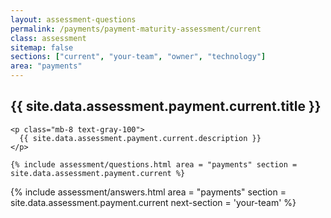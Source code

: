 ```yaml
---
layout: assessment-questions
permalink: /payments/payment-maturity-assessment/current
class: assessment
sitemap: false
sections: ["current", "your-team", "owner", "technology"]
area: "payments"
---
```


<div class="bg-black">
  <div class="pt-10 px-6 md:px-10 border-b-[1px] border-b-purple-50">
    <h2 class="text-3xl font-semibold pb-2">
      {{ site.data.assessment.payment.current.title }}
    </h2>

    <p class="mb-8 text-gray-100">
      {{ site.data.assessment.payment.current.description }}
    </p>

    {% include assessment/questions.html area = "payments" section = site.data.assessment.payment.current %}
  </div>
</div>

<div class="px-6 md:px-10 pb-5">
  {% include assessment/answers.html area = "payments" section = site.data.assessment.payment.current next-section = 'your-team' %}
</div>